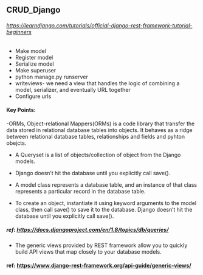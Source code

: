 ## CRUD_Django
###### https://learndjango.com/tutorials/official-django-rest-framework-tutorial-beginners

- Make model
- Register model
- Serialize model
- Make superuser
- python manage.py runserver
- writeviews- we need a view that handles the logic of combining a model, serializer, and eventually URL together
- Configure urls



#### Key Points:
-ORMs, Object-relational Mappers(ORMs) is a code library that transfer the data stored in relational database tables into objects. It behaves as a ridge between relational database tables, relationships and fields and pyhton obejcts.

- A Queryset is  a list of objects/collection of object from the Django models.

- Django doesn’t hit the database until you explicitly call save().
- A model class represents a database table, and an instance of that class represents a particular record in the database table.
- To create an object, instantiate it using keyword arguments to the model class, then call save() to save it to the database. Django doesn’t hit the database until you explicitly call save().
#####  ref: https://docs.djangoproject.com/en/1.8/topics/db/queries/

- The generic views provided by REST framework allow you to quickly build API views that map closely to your database models.

#### ref: https://www.django-rest-framework.org/api-guide/generic-views/











